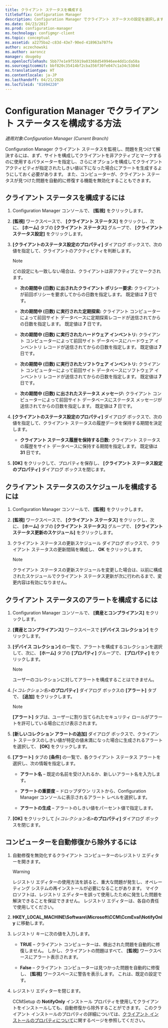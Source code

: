 ```yaml
---
title: クライアント ステータスを構成する
titleSuffix: Configuration Manager
description: Configuration Manager でクライアント ステータスの設定を選択します。
ms.date: 04/23/2017
ms.prod: configuration-manager
ms.technology: configmgr-client
ms.topic: conceptual
ms.assetid: a2275ba2-c83d-43e7-90ed-418963a707fe
author: aczechowski
ms.author: aaroncz
manager: dougeby
ms.openlocfilehash: 5bb77e1e9f55919a03368d549946ee4dd1cda58a
ms.sourcegitcommit: bbf820c35414bf2cba356f30fe047c1a34c5384d
ms.translationtype: HT
ms.contentlocale: ja-JP
ms.lasthandoff: 04/21/2020
ms.locfileid: "81694220"
---
```

# <a name="how-to-configure-client-status-in-configuration-manager"></a>Configuration Manager でクライアント ステータスを構成する方法

*適用対象:Configuration Manager (Current Branch)*

Configuration Manager クライアント ステータスを監視し、問題を見つけて解決するには、まず、サイトを構成してクライアントを非アクティブとマークするのに使用するパラメーターを指定し、さらにオプションを構成してクライアント アクティビティが指定されたしきい値以下になった場合にアラートを生成するようにしておく必要があります。 また、コンピューターが、クライアント ステータスが見つけた問題を自動的に修復する機能を無効化することもできます。  

##  <a name="to-configure-client-status"></a><a name="BKMK_1"></a> クライアント ステータスを構成するには  

1.  Configuration Manager コンソールで、 **[監視]** をクリックします。  

2.  **[監視]** ワークスペースで、 **[クライアント ステータス]** をクリックし、次に、 **[ホーム]** タブの **[クライアント ステータス]** グループで、 **[クライアント ステータス設定]** をクリックします。  

3.  **[クライアントのステータス設定のプロパティ]** ダイアログ ボックスで、次の値を指定して、クライアントのアクティビティを判断します。  

    > [!NOTE]  
    >  どの設定にも一致しない場合は、クライアントは非アクティブとマークされます。  

    -   **次の期間中 (日数) に出されたクライアント ポリシー要求:** クライアントが前回ポリシーを要求してからの日数を指定します。 既定値は **7** 日です。  

    -   **次の期間中 (日数) に実行された定期探索:** クライアント コンピューターによって前回サイト データベースに定期探索レコードが送信されてからの日数を指定します。 既定値は **7** 日です。  

    -   **次の期間中 (日数) に実行されたハードウェア インベントリ:** クライアント コンピューターによって前回サイト データベースにハードウェア インベントリ レコードが送信されてからの日数を指定します。 既定値は **7** 日です。  

    -   **次の期間中 (日数) に実行されたソフトウェア インベントリ:** クライアント コンピューターによって前回サイト データベースにソフトウェア インベントリ レコードが送信されてからの日数を指定します。 既定値は **7** 日です。  

    -   **次の期間中 (日数) に出されたステータス メッセージ:** クライアント コンピューターによって前回サイト データベースにステータス メッセージが送信されてからの日数を指定します。 既定値は **7** 日です。  

4.  **[クライアントのステータス設定のプロパティ]** ダイアログ ボックスで、次の値を指定して、クライアント ステータスの履歴データを保持する期間を決定します。  

    -   **クライアント ステータス履歴を保持する日数:** クライアント ステータスの履歴をサイト データベースに保持する期間を指定します。 既定値は **31** 日です。  

5.  **[OK]** をクリックして、プロパティを保存し、 **[クライアント ステータス設定のプロパティ]** ダイアログ ボックスを閉じます。  

##  <a name="to-configure-the-schedule-for-client-status"></a><a name="BKMK_Schedule"></a> クライアント ステータスのスケジュールを構成するには  

1.  Configuration Manager コンソールで、 **[監視]** をクリックします。  

2.  **[監視]** ワークスペースで、 **[クライアント ステータス]** をクリックし、次に、 **[ホーム]** タブの **[クライアント ステータス]** グループで、 **[クライアント ステータス更新のスケジュール]** をクリックします。  

3.  クライアント ステータスの更新スケジュール ダイアログ ボックスで、クライアント ステータスの更新間隔を構成し、 **OK** をクリックします。  

    > [!NOTE]  
    >  クライアント ステータスの更新スケジュールを変更した場合は、以前に構成されたスケジュールでクライアント ステータス更新が次に行われるまで、変更内容は有効になりません。  

##  <a name="to-configure-alerts-for-client-status"></a><a name="BKMK_2"></a> クライアント ステータスのアラートを構成するには  

1. Configuration Manager コンソールで、 **[資産とコンプライアンス]** をクリックします。  

2. **[資産とコンプライアンス]** ワークスペースで **[デバイス コレクション]** をクリックします。  

3. **[デバイス コレクション]** の一覧で、アラートを構成するコレクションを選択して、次に、 **[ホーム]** タブの **[プロパティ]** グループで、 **[プロパティ]** をクリックします。  

   > [!NOTE]  
   >  ユーザーのコレクションに対してアラートを構成することはできません。  

4. <em>[&lt;コレクション名\></em>**のプロパティ]** ダイアログ ボックスの **[アラート]** タブで、 **[追加]** をクリックします。  

   > [!NOTE]  
   >  **[アラート]** タブは、ユーザーに割り当てられたセキュリティ ロールがアラートを許可している場合にだけ表示されます。  

5. **[新しいコレクション アラートの追加]** ダイアログ ボックスで、クライアント ステータスのしきい値が特定の値未満になった場合に生成されるアラートを選択して、 **[OK]** をクリックします。  

6. **[アラート]** タブの **[条件]** の一覧で、各クライアント ステータス アラートを選択し、次の情報を指定します。  

   -   **アラート名** – 既定の名前を受け入れるか、新しいアラート名を入力します。  

   -   **アラートの重要度** – ドロップダウン リストから、Configuration Manager コンソールに表示されるアラート レベルを選択します。  

   -   **アラートの生成** – アラートのしきい値をパーセント値で指定します。  

7. **[OK]** をクリックして <em>[&lt;コレクション名\></em>**のプロパティ]** ダイアログ ボックスを閉じます。  

##  <a name="to-exclude-computers-from-automatic-remediation"></a><a name="BKMK_3"></a> コンピューターを自動修復から除外するには  

1. 自動修復を無効化するクライアント コンピューターのレジストリ エディターを開きます。  

   > [!WARNING]  
   >  レジストリ エディターの使用方法を誤ると、重大な問題が発生し、オペレーティング システムの再インストールが必要になることがあります。 マイクロソフトは、レジストリ エディターを誤って使用したために発生した問題を解決できることを保証できません。 レジストリ エディターは、各自の責任で使用してください。  

2. **HKEY_LOCAL_MACHINE\Software\Microsoft\CCM\CcmEval\NotifyOnly** に移動します。  

3. レジストリ キーに次の値を入力します。  

   -   **TRUE** – クライアント コンピューターは、検出された問題を自動的に修復しません。 しかし、クライアントの問題はすべて、 **[監視]** ワークスペースにアラート表示されます。  

   -   **False** – クライアント コンピューターは見つかった問題を自動的に修復し、 **[監視]** ワークスペースに警告を表示します。 これは、既定の設定です。  

4. レジストリ エディターを閉じます。  

   CCMSetup の **NotifyOnly** インストール プロパティを使用してクライアントをインストールしても、自動修復から除外することができます。 このクライアント インストールのプロパティの詳細については、[クライアント インストールのプロパティについて](../../../core/clients/deploy/about-client-installation-properties.md)に関するページを参照してください。  
